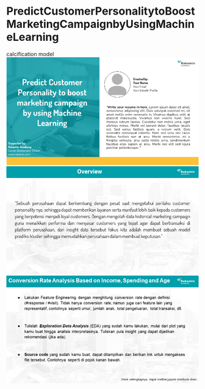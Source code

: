 # PredictCustomerPersonalitytoBoostMarketingCampaignbyUsingMachineLearning
calcification model
![ppt](https://github.com/bachtiar09/PredictCustomerPersonalitytoBoostMarketingCampaignbyUsingMachineLearning/blob/40bb6cf7a58390bad2cb73b3056002f1e4faba3c/Predict%20Customer%20Personality%20To%20Boost/Slide1.PNG)
![](https://github.com/bachtiar09/PredictCustomerPersonalitytoBoostMarketingCampaignbyUsingMachineLearning/blob/main/Predict%20Customer%20Personality%20To%20Boost/Slide2.PNG)
![](https://github.com/bachtiar09/PredictCustomerPersonalitytoBoostMarketingCampaignbyUsingMachineLearning/blob/main/Predict%20Customer%20Personality%20To%20Boost/Slide3.PNG)
